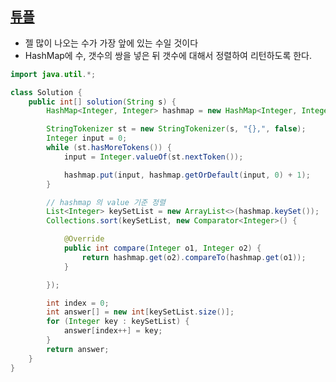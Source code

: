 ## [튜플](https://programmers.co.kr/learn/courses/30/lessons/64065)

* 젤 많이 나오는 수가 가장 앞에 있는 수일 것이다
* HashMap에 수, 갯수의 쌍을 넣은 뒤 갯수에 대해서 정렬하여 리턴하도록 한다.

```java
import java.util.*;

class Solution {
	public int[] solution(String s) {
		HashMap<Integer, Integer> hashmap = new HashMap<Integer, Integer>();

		StringTokenizer st = new StringTokenizer(s, "{},", false);
		Integer input = 0;
		while (st.hasMoreTokens()) {
			input = Integer.valueOf(st.nextToken());

			hashmap.put(input, hashmap.getOrDefault(input, 0) + 1);
		}

		// hashmap 의 value 기준 정렬
		List<Integer> keySetList = new ArrayList<>(hashmap.keySet());
		Collections.sort(keySetList, new Comparator<Integer>() {

			@Override
			public int compare(Integer o1, Integer o2) {
				return hashmap.get(o2).compareTo(hashmap.get(o1));
			}

		});

		int index = 0;
		int answer[] = new int[keySetList.size()];
		for (Integer key : keySetList) {
			answer[index++] = key;
		}
		return answer;
	}
}
```
